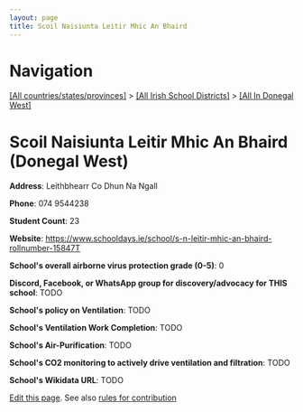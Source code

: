 ```yaml
---
layout: page
title: Scoil Naisiunta Leitir Mhic An Bhaird
---
```

# Navigation

[[All countries/states/provinces]](../../..) > [[All Irish School Districts]](../..) > [[All In Donegal West]](..)

# Scoil Naisiunta Leitir Mhic An Bhaird (Donegal West)

**Address**: Leithbhearr Co Dhun Na Ngall

**Phone**: 074 9544238

**Student Count**: 23

**Website**: <https://www.schooldays.ie/school/s-n-leitir-mhic-an-bhaird-rollnumber-15847T>

**School's overall airborne virus protection grade (0-5)**: 0

**Discord, Facebook, or WhatsApp group for discovery/advocacy for THIS school**: TODO

**School's policy on Ventilation**: TODO

**School's Ventilation Work Completion**: TODO

**School's Air-Purification**: TODO

**School's CO2 monitoring to actively drive ventilation and filtration**: TODO

**School's Wikidata URL**: TODO


[Edit this page](https://github.com/ventilate-schools/Ireland/edit/main/./Donegal_West/Scoil_Naisiunta_Leitir_Mhic_An_Bhaird.md). See also [rules for contribution](../../../contribution-rules/)